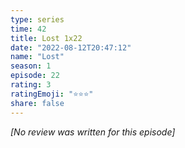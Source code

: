 ```yaml
---
type: series
time: 42
title: Lost 1x22
date: "2022-08-12T20:47:12"
name: "Lost"
season: 1
episode: 22
rating: 3
ratingEmoji: "⭐️⭐️⭐️"
share: false
---
```


_[No review was written for this episode]_
